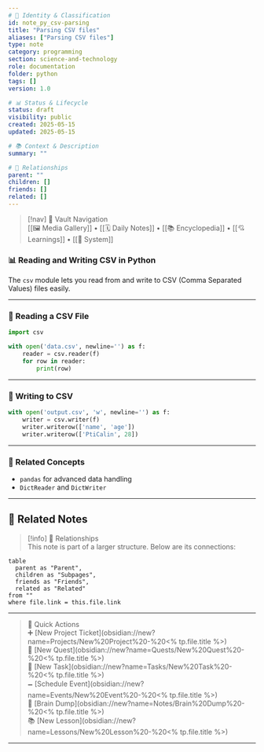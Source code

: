 ```yaml
---
# 📄 Identity & Classification
id: note_py_csv-parsing
title: "Parsing CSV files"
aliases: ["Parsing CSV files"]
type: note
category: programming
section: science-and-technology
role: documentation
folder: python
tags: []
version: 1.0

# 📊 Status & Lifecycle
status: draft
visibility: public
created: 2025-05-15
updated: 2025-05-15

# 📚 Context & Description
summary: ""

# 🧱 Relationships
parent: ""
children: []
friends: []
related: []
---
```



> [!nav] 🧱 Vault Navigation  
> [[🖼 Media Gallery]] • [[🗓 Daily Notes]] • [[📚 Encyclopedia]] • [[💘 Learnings]] • [[🧠 System]]


### 📊 Reading and Writing CSV in Python

The `csv` module lets you read from and write to CSV (Comma Separated Values) files easily.

---

### 🧪 Reading a CSV File

```python
import csv

with open('data.csv', newline='') as f:
    reader = csv.reader(f)
    for row in reader:
        print(row)
```

---

### 🧾 Writing to CSV

```python
with open('output.csv', 'w', newline='') as f:
    writer = csv.writer(f)
    writer.writerow(['name', 'age'])
    writer.writerow(['PtiCalin', 28])
```

---

### 🔗 Related Concepts

- `pandas` for advanced data handling
- `DictReader` and `DictWriter`

---

## 🔗 Related Notes

> [!info] 🧠 Relationships  
> This note is part of a larger structure. Below are its connections:

```dataview
table
  parent as "Parent",
  children as "Subpages",
  friends as "Friends",
  related as "Related"
from ""
where file.link = this.file.link
```

---

> 🌛 Quick Actions  
> ➕ [New Project Ticket](obsidian://new?name=Projects/New%20Project%20-%20<% tp.file.title %>)  
> 🌹 [New Quest](obsidian://new?name=Quests/New%20Quest%20-%20<% tp.file.title %>)  
> 🎯 [New Task](obsidian://new?name=Tasks/New%20Task%20-%20<% tp.file.title %>)  
> 🗕 [Schedule Event](obsidian://new?name=Events/New%20Event%20-%20<% tp.file.title %>)  
> 📝 [Brain Dump](obsidian://new?name=Notes/Brain%20Dump%20-%20<% tp.file.title %>)  
> 📚 [New Lesson](obsidian://new?name=Lessons/New%20Lesson%20-%20<% tp.file.title %>)

---
